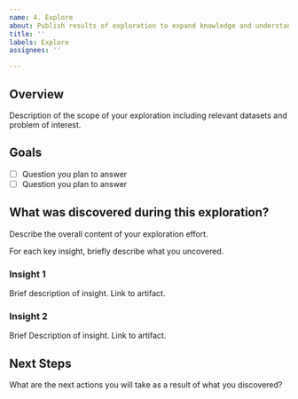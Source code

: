 ```yaml
---
name: 4. Explore
about: Publish results of exploration to expand knowledge and understanding about the data to solve the problem.
title: ''
labels: Explore
assignees: ''

---
```


## Overview

Description of the scope of your exploration including relevant datasets and problem of interest.

## Goals

- [ ] Question you plan to answer
- [ ] Question you plan to answer

## What was discovered during this exploration?

Describe the overall content of your exploration effort.

For each key insight, briefly describe what you uncovered.

### Insight 1

Brief description of insight. Link to artifact.

### Insight 2

Brief Description of insight. Link to artifact.

## Next Steps

What are the next actions you will take as a result of what you discovered?